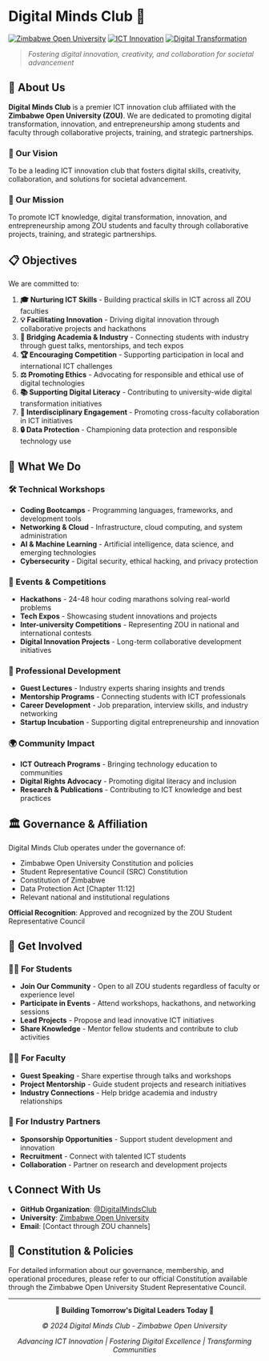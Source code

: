 # Digital Minds Club 🚀

[![Zimbabwe Open University](https://img.shields.io/badge/University-Zimbabwe%20Open%20University-blue)](https://zou.ac.zw)
[![ICT Innovation](https://img.shields.io/badge/Focus-ICT%20Innovation-green)](https://github.com/organizations/DigitalMindsClub/)
[![Digital Transformation](https://img.shields.io/badge/Mission-Digital%20Transformation-orange)](https://github.com/organizations/DigitalMindsClub/)

> *Fostering digital innovation, creativity, and collaboration for societal advancement*

## 🌟 About Us

**Digital Minds Club** is a premier ICT innovation club affiliated with the **Zimbabwe Open University (ZOU)**. We are dedicated to promoting digital transformation, innovation, and entrepreneurship among students and faculty through collaborative projects, training, and strategic partnerships.

### 🎯 Our Vision
To be a leading ICT innovation club that fosters digital skills, creativity, collaboration, and solutions for societal advancement.

### 🎯 Our Mission
To promote ICT knowledge, digital transformation, innovation, and entrepreneurship among ZOU students and faculty through collaborative projects, training, and strategic partnerships.

## 📋 Objectives

We are committed to:

1. **🎓 Nurturing ICT Skills** - Building practical skills in ICT across all ZOU faculties
2. **💡 Facilitating Innovation** - Driving digital innovation through collaborative projects and hackathons
3. **🌉 Bridging Academia & Industry** - Connecting students with industry through guest talks, mentorships, and tech expos
4. **🏆 Encouraging Competition** - Supporting participation in local and international ICT challenges
5. **⚖️ Promoting Ethics** - Advocating for responsible and ethical use of digital technologies
6. **📚 Supporting Digital Literacy** - Contributing to university-wide digital transformation initiatives
7. **🤝 Interdisciplinary Engagement** - Promoting cross-faculty collaboration in ICT initiatives
8. **🔒 Data Protection** - Championing data protection and responsible technology use

## 🚀 What We Do

### 🛠️ Technical Workshops
- **Coding Bootcamps** - Programming languages, frameworks, and development tools
- **Networking & Cloud** - Infrastructure, cloud computing, and system administration
- **AI & Machine Learning** - Artificial intelligence, data science, and emerging technologies
- **Cybersecurity** - Digital security, ethical hacking, and privacy protection

### 🏅 Events & Competitions
- **Hackathons** - 24-48 hour coding marathons solving real-world problems
- **Tech Expos** - Showcasing student innovations and projects
- **Inter-university Competitions** - Representing ZOU in national and international contests
- **Digital Innovation Projects** - Long-term collaborative development initiatives

### 💼 Professional Development
- **Guest Lectures** - Industry experts sharing insights and trends
- **Mentorship Programs** - Connecting students with ICT professionals
- **Career Development** - Job preparation, interview skills, and industry networking
- **Startup Incubation** - Supporting digital entrepreneurship and innovation

### 🌍 Community Impact
- **ICT Outreach Programs** - Bringing technology education to communities
- **Digital Rights Advocacy** - Promoting digital literacy and inclusion
- **Research & Publications** - Contributing to ICT knowledge and best practices

## 🏛️ Governance & Affiliation

Digital Minds Club operates under the governance of:
- Zimbabwe Open University Constitution and policies
- Student Representative Council (SRC) Constitution
- Constitution of Zimbabwe
- Data Protection Act [Chapter 11:12]
- Relevant national and institutional regulations

**Official Recognition**: Approved and recognized by the ZOU Student Representative Council

## 🤝 Get Involved

### 👨‍💻 For Students
- **Join Our Community** - Open to all ZOU students regardless of faculty or experience level
- **Participate in Events** - Attend workshops, hackathons, and networking sessions
- **Lead Projects** - Propose and lead innovative ICT initiatives
- **Share Knowledge** - Mentor fellow students and contribute to club activities

### 👩‍🏫 For Faculty
- **Guest Speaking** - Share expertise through talks and workshops
- **Project Mentorship** - Guide student projects and research initiatives
- **Industry Connections** - Help bridge academia and industry relationships

### 🏢 For Industry Partners
- **Sponsorship Opportunities** - Support student development and innovation
- **Recruitment** - Connect with talented ICT students
- **Collaboration** - Partner on research and development projects

## 📞 Connect With Us

- **GitHub Organization**: [@DigitalMindsClub](https://github.com/organizations/DigitalMindsClub/)
- **University**: [Zimbabwe Open University](https://zou.ac.zw)
- **Email**: [Contact through ZOU channels]

## 📜 Constitution & Policies

For detailed information about our governance, membership, and operational procedures, please refer to our official Constitution available through the Zimbabwe Open University Student Representative Council.

---

<div align="center">

**🌟 Building Tomorrow's Digital Leaders Today 🌟**

*© 2024 Digital Minds Club - Zimbabwe Open University*

*Advancing ICT Innovation | Fostering Digital Excellence | Transforming Communities*

</div>
